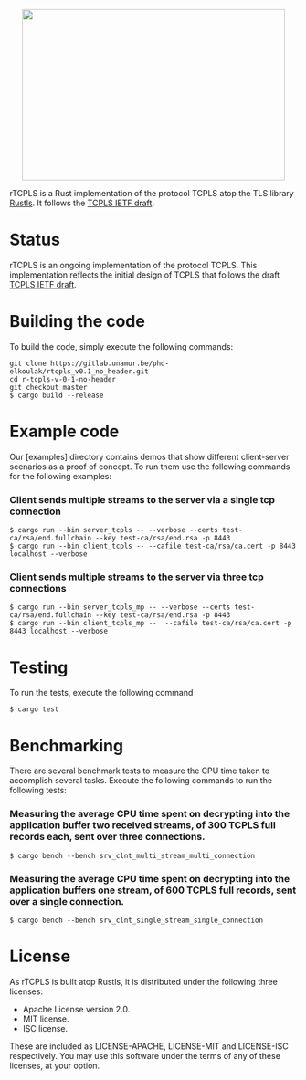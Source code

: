 <p align="center">

  <img width="460" height="300" src="./rTCPLS.png">
</p>


rTCPLS is a Rust implementation of the protocol TCPLS atop the TLS library [Rustls](https://github.com/rustls/rustls). It follows the
[TCPLS IETF draft](https://datatracker.ietf.org/doc/draft-piraux-tcpls/).


# Status

rTCPLS is an ongoing implementation of the protocol TCPLS. This implementation reflects the initial design of TCPLS that follows 
the draft [TCPLS IETF draft](https://datatracker.ietf.org/doc/draft-piraux-tcpls/).


# Building the code
To build the code, simply execute the following commands:
```
git clone https://gitlab.unamur.be/phd-elkoulak/rtcpls_v0.1_no_header.git
cd r-tcpls-v-0-1-no-header
git checkout master
$ cargo build --release
```

# Example code

Our [examples] directory contains demos that show different client-server scenarios as a proof of concept.
To run them use the following commands for the following examples:

### Client sends multiple streams to the server via a single tcp connection
```
$ cargo run --bin server_tcpls -- --verbose --certs test-ca/rsa/end.fullchain --key test-ca/rsa/end.rsa -p 8443
$ cargo run --bin client_tcpls -- --cafile test-ca/rsa/ca.cert -p 8443 localhost --verbose
```

### Client sends multiple streams to the server via three tcp connections
```
$ cargo run --bin server_tcpls_mp -- --verbose --certs test-ca/rsa/end.fullchain --key test-ca/rsa/end.rsa -p 8443
$ cargo run --bin client_tcpls_mp --  --cafile test-ca/rsa/ca.cert -p 8443 localhost --verbose
```


# Testing
To run the tests, execute the following command
```
$ cargo test
```

# Benchmarking
There are several benchmark tests to measure the CPU time taken to accomplish several tasks. Execute the following commands to run the
following tests:

### Measuring the average CPU time spent on decrypting into the application buffer two received streams, of 300 TCPLS full records each, sent over three connections.
```
$ cargo bench --bench srv_clnt_multi_stream_multi_connection
```

### Measuring the average CPU time spent on decrypting into the application buffers one stream, of 600 TCPLS full records, sent over a single connection.
```
$ cargo bench --bench srv_clnt_single_stream_single_connection
```


# License


As rTCPLS is built atop Rustls, it is distributed under the following three licenses:

- Apache License version 2.0.
- MIT license.
- ISC license.

These are included as LICENSE-APACHE, LICENSE-MIT and LICENSE-ISC
respectively.  You may use this software under the terms of any
of these licenses, at your option.


